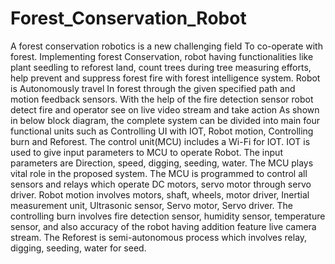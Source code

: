 # Forest_Conservation_Robot
 
A forest conservation robotics is a new challenging field To co-operate with forest.
Implementing forest Conservation, robot having functionalities like plant seedling to reforest land, count trees during tree measuring efforts, help prevent and suppress forest fire with forest intelligence system.
Robot is Autonomously travel In forest through the given specified path and motion feedback sensors. With the help of the fire detection sensor robot detect fire and operator see on live video stream and take action
As shown in below block diagram, the complete system can be divided into main four functional units such as Controlling UI with IOT, Robot motion, Controlling burn and Reforest.
The control unit(MCU) includes a Wi-Fi for IOT. IOT is used to give input parameters to MCU to operate Robot. The input parameters are Direction, speed, digging, seeding, water. The MCU plays vital role in the proposed system. The MCU is programmed to control all sensors and relays which operate DC motors, servo motor through servo driver.
Robot motion involves motors, shaft, wheels, motor driver, Inertial measurement unit, Ultrasonic sensor, Servo motor, Servo driver.
The controlling burn involves fire detection sensor, humidity sensor, temperature sensor, and also accuracy of the robot having addition feature live camera stream.
The Reforest is semi-autonomous process which involves relay, digging, seeding, water for seed.
